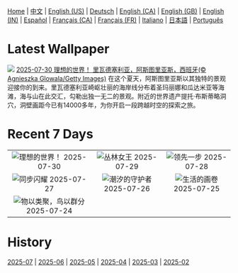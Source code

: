 [Home](../README.md) | [中文](zh-CN.md) | [English (US)](en-US.md) | [Deutsch](de-DE.md) | [English (CA)](en-CA.md) | [English (GB)](en-GB.md) | [English (IN)](en-IN.md) | [Español](es-ES.md) | [Français (CA)](fr-CA.md) | [Français (FR)](fr-FR.md) | [Italiano](it-IT.md) | [日本語](ja-JP.md) | [Português](pt-BR.md)

# Latest Wallpaper
![](https://www.bing.com/th?id=OHR.RibadesellaSummer_ZH-CN4852547359_UHD.jpg)
[2025-07-30 理想的世界！ 里瓦德塞利亚，阿斯图里亚斯，西班牙(© Agnieszka Glowala/Getty Images)](https://www.bing.com/th?id=OHR.RibadesellaSummer_ZH-CN4852547359_UHD.jpg)
在这个夏天，阿斯图里亚斯以其独特的景观迎接你的到来。里瓦德塞利亚崎岖壮丽的海岸线分布着圣玛丽娜和瓜达米亚等海滩，海与山在此交汇，勾勒出独一无二的景观。附近的世界遗产提托·布斯蒂略洞穴，洞壁画距今已有14000多年，为你开启一段跨越时空的探索之旅。

# Recent 7 Days
|  |  |  |
|:---:|:---:|:---:|
| ![](https://www.bing.com/th?id=OHR.RibadesellaSummer_ZH-CN4852547359_400x240.jpg "理想的世界！") 2025-07-30 | ![](https://www.bing.com/th?id=OHR.TigerDay_ZH-CN4359136631_400x240.jpg "丛林女王") 2025-07-29 | ![](https://www.bing.com/th?id=OHR.MongoliaYurts_ZH-CN4015475887_400x240.jpg "领先一步") 2025-07-28 |
| ![](https://www.bing.com/th?id=OHR.BlackfinBarracuda_ZH-CN3850642551_400x240.jpg "同步闪耀") 2025-07-27 | ![](https://www.bing.com/th?id=OHR.MangroveTwilight_ZH-CN3596666263_400x240.jpg "潮汐的守护者") 2025-07-26 | ![](https://www.bing.com/th?id=OHR.LasPalmas_ZH-CN5993442425_400x240.jpg "生活的画卷") 2025-07-25 |
| ![](https://www.bing.com/th?id=OHR.AshyWoodswallow_ZH-CN3224168805_400x240.jpg "物以类聚，鸟以群分") 2025-07-24 |  |  |

# History
[2025-07](../archives/wallpaper/zh-CN/w_2025_07.md) | [2025-06](../archives/wallpaper/zh-CN/w_2025_06.md) | [2025-05](../archives/wallpaper/zh-CN/w_2025_05.md) | [2025-04](../archives/wallpaper/zh-CN/w_2025_04.md) | [2025-03](../archives/wallpaper/zh-CN/w_2025_03.md) | [2025-02](../archives/wallpaper/zh-CN/w_2025_02.md)
